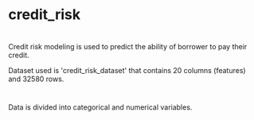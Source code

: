 # credit_risk

#
Credit risk modeling is used to predict the ability of borrower to pay their credit.

Dataset used is 'credit_risk_dataset' that contains 20 columns (features) and 32580 rows.
#
Data is divided into categorical and numerical variables.

